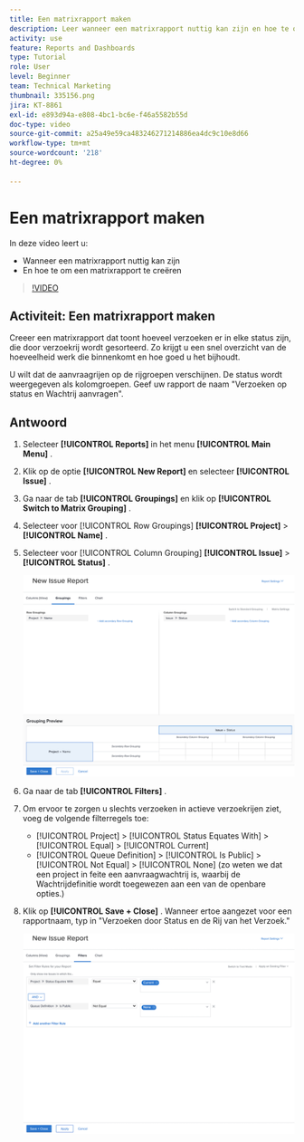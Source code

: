 ```yaml
---
title: Een matrixrapport maken
description: Leer wanneer een matrixrapport nuttig kan zijn en hoe te om een matrixrapport in Workfront tot stand te brengen.
activity: use
feature: Reports and Dashboards
type: Tutorial
role: User
level: Beginner
team: Technical Marketing
thumbnail: 335156.png
jira: KT-8861
exl-id: e893d94a-e808-4bc1-bc6e-f46a5582b55d
doc-type: video
source-git-commit: a25a49e59ca483246271214886ea4dc9c10e8d66
workflow-type: tm+mt
source-wordcount: '218'
ht-degree: 0%

---
```


# Een matrixrapport maken

In deze video leert u:

* Wanneer een matrixrapport nuttig kan zijn
* En hoe te om een matrixrapport te creëren

>[!VIDEO](https://video.tv.adobe.com/v/335156/?quality=12&learn=on)

## Activiteit: Een matrixrapport maken

Creeer een matrixrapport dat toont hoeveel verzoeken er in elke status zijn, die door verzoekrij wordt gesorteerd. Zo krijgt u een snel overzicht van de hoeveelheid werk die binnenkomt en hoe goed u het bijhoudt.

U wilt dat de aanvraagrijen op de rijgroepen verschijnen. De status wordt weergegeven als kolomgroepen. Geef uw rapport de naam &quot;Verzoeken op status en Wachtrij aanvragen&quot;.

## Antwoord

1. Selecteer **[!UICONTROL Reports]** in het menu **[!UICONTROL Main Menu]** .
1. Klik op de optie **[!UICONTROL New Report]** en selecteer **[!UICONTROL Issue]** .
1. Ga naar de tab **[!UICONTROL Groupings]** en klik op **[!UICONTROL Switch to Matrix Grouping]** .
1. Selecteer voor [!UICONTROL Row Groupings] **[!UICONTROL Project]** > **[!UICONTROL Name]** .
1. Selecteer voor [!UICONTROL Column Grouping] **[!UICONTROL Issue]** > **[!UICONTROL Status]** .

   ![ een beeld van het scherm om een nieuw kwestie tot stand te brengen rapport groeperen ](assets/matrix-report-groupings.png)

1. Ga naar de tab **[!UICONTROL Filters]** .
1. Om ervoor te zorgen u slechts verzoeken in actieve verzoekrijen ziet, voeg de volgende filterregels toe:

   * [!UICONTROL Project] > [!UICONTROL Status Equates With] > [!UICONTROL Equal] > [!UICONTROL Current]
   * [!UICONTROL Queue Definition] > [!UICONTROL Is Public] > [!UICONTROL Not Equal] > [!UICONTROL None] (zo weten we dat een project in feite een aanvraagwachtrij is, waarbij de Wachtrijdefinitie wordt toegewezen aan een van de openbare opties.)

1. Klik op **[!UICONTROL Save + Close]** . Wanneer ertoe aangezet voor een rapportnaam, typ in &quot;Verzoeken door Status en de Rij van het Verzoek.&quot;

   ![ een beeld van het scherm om een nieuw filter van het uitgiftenrapport tot stand te brengen ](assets/matrix-report-filters.png)
